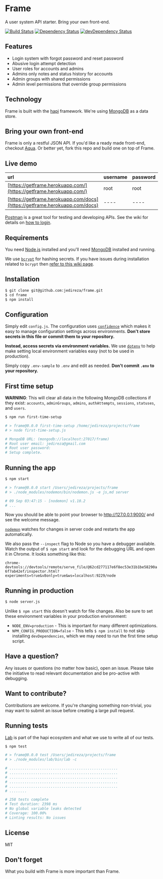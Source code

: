 # Frame

A user system API starter. Bring your own front-end.

[![Build Status](https://travis-ci.org/jedireza/frame.svg?branch=master)](https://travis-ci.org/jedireza/frame)
[![Dependency Status](https://david-dm.org/jedireza/frame.svg?style=flat)](https://david-dm.org/jedireza/frame)
[![devDependency Status](https://david-dm.org/jedireza/frame/dev-status.svg?style=flat)](https://david-dm.org/jedireza/frame#info=devDependencies)


## Features

 - Login system with forgot password and reset password
 - Abusive login attempt detection
 - User roles for accounts and admins
 - Admins only notes and status history for accounts
 - Admin groups with shared permissions
 - Admin level permissions that override group permissions


## Technology

Frame is built with the [hapi](https://hapijs.com/) framework. We're
using [MongoDB](http://www.mongodb.org/) as a data store.


## Bring your own front-end

Frame is only a restful JSON API. If you'd like a ready made front-end,
checkout [Aqua](https://github.com/jedireza/aqua). Or better yet, fork
this repo and build one on top of Frame.


## Live demo

| url                                                                        | username | password |
|:-------------------------------------------------------------------------- |:-------- |:-------- |
| [https://getframe.herokuapp.com/](https://getframe.herokuapp.com/)         | root     | root     |
| [https://getframe.herokuapp.com/docs](https://getframe.herokuapp.com/docs) | ----     | ----     |

[Postman](http://www.getpostman.com/) is a great tool for testing and
developing APIs. See the wiki for details on [how to
login](https://github.com/jedireza/frame/wiki/How-to-login).


## Requirements

You need [Node.js](http://nodejs.org/download/) installed and you'll need
[MongoDB](http://www.mongodb.org/downloads) installed and running.

We use [`bcrypt`](https://github.com/ncb000gt/node.bcrypt.js) for hashing
secrets. If you have issues during installation related to `bcrypt` then [refer
to this wiki
page](https://github.com/jedireza/frame/wiki/bcrypt-Installation-Trouble).


## Installation

```bash
$ git clone git@github.com:jedireza/frame.git
$ cd frame
$ npm install
```


## Configuration

Simply edit `config.js`. The configuration uses
[`confidence`](https://github.com/hapijs/confidence) which makes it easy to
manage configuration settings across environments. __Don't store secrets in
this file or commit them to your repository.__

__Instead, access secrets via environment variables.__ We use
[`dotenv`](https://github.com/motdotla/dotenv) to help make setting local
environment variables easy (not to be used in production).

Simply copy `.env-sample` to `.env` and edit as needed. __Don't commit `.env`
to your repository.__


## First time setup

__WARNING__: This will clear all data in the following MongoDB collections if
they exist: `accounts`, `adminGroups`, `admins`, `authAttempts`, `sessions`,
`statuses`, and `users`.

```bash
$ npm run first-time-setup

# > frame@0.0.0 first-time-setup /home/jedireza/projects/frame
# > node first-time-setup.js

# MongoDB URL: (mongodb://localhost:27017/frame)
# Root user email: jedireza@gmail.com
# Root user password:
# Setup complete.
```


## Running the app

```bash
$ npm start

# > frame@0.0.0 start /Users/jedireza/projects/frame
# > ./node_modules/nodemon/bin/nodemon.js -e js,md server

# 09 Sep 03:47:15 - [nodemon] v1.10.2
# ...
```

Now you should be able to point your browser to http://127.0.0.1:9000/ and
see the welcome message.

[`nodemon`](https://github.com/remy/nodemon) watches for changes in server
code and restarts the app automatically.

We also pass the `--inspect` flag to Node so you have a debugger available.
Watch the output of `$ npm start` and look for the debugging URL and open it in
Chrome. It looks something like this:

`chrome-devtools://devtools/remote/serve_file/@62cd277117e6f8ec53e31b1be58290a6f7ab42ef/inspector.html?experiments=true&v8only=true&ws=localhost:9229/node`


## Running in production

```bash
$ node server.js
```

Unlike `$ npm start` this doesn't watch for file changes. Also be sure to set
these environment variables in your production environment:

 - `NODE_ENV=production` - This is important for many different
   optimizations.
 - `NPM_CONFIG_PRODUCTION=false` - This tells `$ npm install` to not skip
   installing `devDependencies`, which we may need to run the first time
   setup script.


## Have a question?

Any issues or questions (no matter how basic), open an issue. Please take the
initiative to read relevant documentation and be pro-active with debugging.


## Want to contribute?

Contributions are welcome. If you're changing something non-trivial, you may
want to submit an issue before creating a large pull request.


## Running tests

[Lab](https://github.com/hapijs/lab) is part of the hapi ecosystem and what we
use to write all of our tests.

```bash
$ npm test

# > frame@0.0.0 test /Users/jedireza/projects/frame
# > ./node_modules/lab/bin/lab -c

# ..................................................
# ..................................................
# ..................................................
# ..................................................
# ..................................................
# ........

# 258 tests complete
# Test duration: 2398 ms
# No global variable leaks detected
# Coverage: 100.00%
# Linting results: No issues
```

## License

MIT


## Don't forget

What you build with Frame is more important than Frame.
